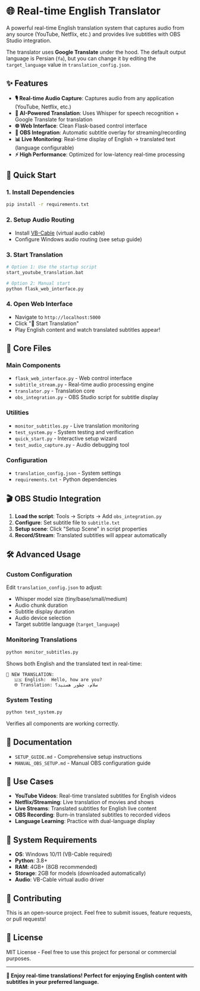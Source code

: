# 🌐 Real-time English Translator

A powerful real-time English translation system that captures audio from any source (YouTube, Netflix, etc.) and provides live subtitles with OBS Studio integration.

The translator uses **Google Translate** under the hood. The default output
language is Persian (`fa`), but you can change it by editing the
`target_language` value in `translation_config.json`.

## ✨ Features

- **🎙️ Real-time Audio Capture**: Captures audio from any application (YouTube, Netflix, etc.)
- **🧠 AI-Powered Translation**: Uses Whisper for speech recognition + Google Translate for translation
- **🌐 Web Interface**: Clean Flask-based control interface
- **🎥 OBS Integration**: Automatic subtitle overlay for streaming/recording
- **📊 Live Monitoring**: Real-time display of English → translated text (language configurable)
- **⚡ High Performance**: Optimized for low-latency real-time processing

## 🚀 Quick Start

### 1. Install Dependencies
```bash
pip install -r requirements.txt
```

### 2. Setup Audio Routing
- Install [VB-Cable](https://vb-audio.com/Cable/) (virtual audio cable)
- Configure Windows audio routing (see setup guide)

### 3. Start Translation
```bash
# Option 1: Use the startup script
start_youtube_translation.bat

# Option 2: Manual start
python flask_web_interface.py
```

### 4. Open Web Interface
- Navigate to `http://localhost:5000`
- Click "🚀 Start Translation"
 - Play English content and watch translated subtitles appear!

## 📁 Core Files

### **Main Components**
- `flask_web_interface.py` - Web control interface
- `subtitle_stream.py` - Real-time audio processing engine  
- `translator.py` - Translation core
- `obs_integration.py` - OBS Studio script for subtitle display

### **Utilities**
- `monitor_subtitles.py` - Live translation monitoring
- `test_system.py` - System testing and verification
- `quick_start.py` - Interactive setup wizard
- `test_audio_capture.py` - Audio debugging tool

### **Configuration**
- `translation_config.json` - System settings
- `requirements.txt` - Python dependencies

## 🎬 OBS Studio Integration

1. **Load the script**: Tools → Scripts → Add `obs_integration.py`
2. **Configure**: Set subtitle file to `subtitle.txt`
3. **Setup scene**: Click "Setup Scene" in script properties
4. **Record/Stream**: Translated subtitles will appear automatically

## 🛠️ Advanced Usage

### **Custom Configuration**
Edit `translation_config.json` to adjust:
- Whisper model size (tiny/base/small/medium)
- Audio chunk duration
- Subtitle display duration
- Audio device selection
- Target subtitle language (`target_language`)

### **Monitoring Translations**
```bash
python monitor_subtitles.py
```
Shows both English and the translated text in real-time:
```
🎯 NEW TRANSLATION:
   🇺🇸 English:  Hello, how are you?
   🌐 Translation: سلام، چطور هستید؟
```

### **System Testing**
```bash
python test_system.py
```
Verifies all components are working correctly.

## 📖 Documentation

- `SETUP_GUIDE.md` - Comprehensive setup instructions
- `MANUAL_OBS_SETUP.md` - Manual OBS configuration guide

## 🎯 Use Cases

- **YouTube Videos**: Real-time translated subtitles for English videos
- **Netflix/Streaming**: Live translation of movies and shows
- **Live Streams**: Translated subtitles for English live content
- **OBS Recording**: Burn-in translated subtitles to recorded videos
- **Language Learning**: Practice with dual-language display

## 🔧 System Requirements

- **OS**: Windows 10/11 (VB-Cable required)
- **Python**: 3.8+ 
- **RAM**: 4GB+ (8GB recommended)
- **Storage**: 2GB for models (downloaded automatically)
- **Audio**: VB-Cable virtual audio driver

## 🤝 Contributing

This is an open-source project. Feel free to submit issues, feature requests, or pull requests!

## 📄 License

MIT License - Feel free to use this project for personal or commercial purposes.

---

**🎉 Enjoy real-time translations! Perfect for enjoying English content with subtitles in your preferred language.**